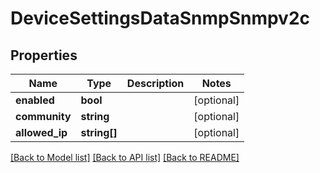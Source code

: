 # DeviceSettingsDataSnmpSnmpv2c

## Properties
Name | Type | Description | Notes
------------ | ------------- | ------------- | -------------
**enabled** | **bool** |  | [optional] 
**community** | **string** |  | [optional] 
**allowed_ip** | **string[]** |  | [optional] 

[[Back to Model list]](../README.md#documentation-for-models) [[Back to API list]](../README.md#documentation-for-api-endpoints) [[Back to README]](../README.md)


